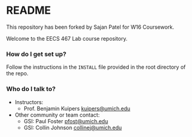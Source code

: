 # README #

This repository has been forked by Sajan Patel for W16 Coursework.

Welcome to the EECS 467 Lab course repository.

### How do I get set up? ###

Follow the instructions in the `INSTALL` file provided in the root directory of the repo.

### Who do I talk to? ###

* Instructors:
    + Prof. Benjamin Kuipers <kuipers@umich.edu>
* Other community or team contact:
    + GSI: Paul Foster <pfost@umich.edu>
    + GSI: Collin Johnson <collinej@umich.edu>

